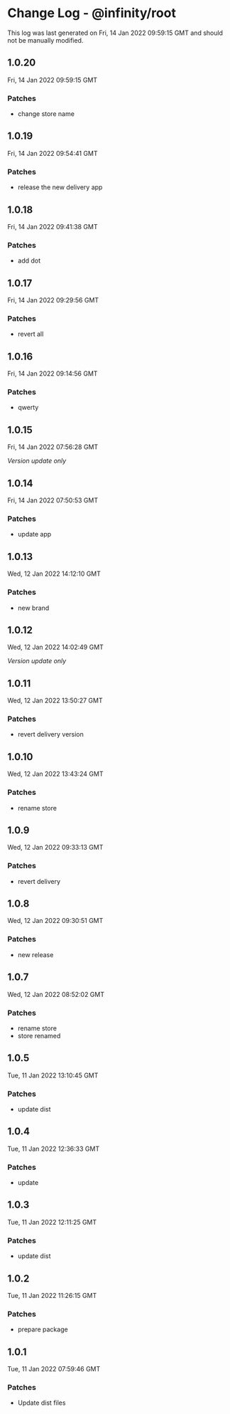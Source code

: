 # Change Log - @infinity/root

This log was last generated on Fri, 14 Jan 2022 09:59:15 GMT and should not be manually modified.

## 1.0.20
Fri, 14 Jan 2022 09:59:15 GMT

### Patches

- change store name

## 1.0.19
Fri, 14 Jan 2022 09:54:41 GMT

### Patches

- release the new delivery app

## 1.0.18
Fri, 14 Jan 2022 09:41:38 GMT

### Patches

- add dot

## 1.0.17
Fri, 14 Jan 2022 09:29:56 GMT

### Patches

- revert all

## 1.0.16
Fri, 14 Jan 2022 09:14:56 GMT

### Patches

- qwerty

## 1.0.15
Fri, 14 Jan 2022 07:56:28 GMT

_Version update only_

## 1.0.14
Fri, 14 Jan 2022 07:50:53 GMT

### Patches

- update app

## 1.0.13
Wed, 12 Jan 2022 14:12:10 GMT

### Patches

- new brand

## 1.0.12
Wed, 12 Jan 2022 14:02:49 GMT

_Version update only_

## 1.0.11
Wed, 12 Jan 2022 13:50:27 GMT

### Patches

- revert delivery version

## 1.0.10
Wed, 12 Jan 2022 13:43:24 GMT

### Patches

- rename store

## 1.0.9
Wed, 12 Jan 2022 09:33:13 GMT

### Patches

- revert delivery

## 1.0.8
Wed, 12 Jan 2022 09:30:51 GMT

### Patches

- new release

## 1.0.7
Wed, 12 Jan 2022 08:52:02 GMT

### Patches

- rename store
- store renamed

## 1.0.5
Tue, 11 Jan 2022 13:10:45 GMT

### Patches

- update dist

## 1.0.4
Tue, 11 Jan 2022 12:36:33 GMT

### Patches

- update

## 1.0.3
Tue, 11 Jan 2022 12:11:25 GMT

### Patches

- update dist

## 1.0.2
Tue, 11 Jan 2022 11:26:15 GMT

### Patches

- prepare package

## 1.0.1
Tue, 11 Jan 2022 07:59:46 GMT

### Patches

- Update dist files

